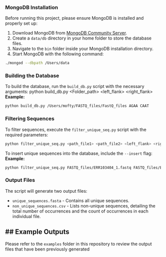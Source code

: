 ### MongoDB Installation
Before running this project, please ensure MongoDB is installed and properly set up:

1. Download MongoDB from [MongoDB Community Server](https://www.mongodb.com/try/download/community).
2. Create a `data/db` directory in your home folder to store the database files.
3. Navigate to the `bin` folder inside your MongoDB installation directory.
4. Start MongoDB with the following command:
```bash
./mongod --dbpath /Users/data
```



### Building the Database
To build the database, run the `build_db.py` script with the necessary arguments:
python build_db.py <Folder_path> <left_flank> <right_flank>
**Example:**
```bash
python build_db.py /Users/mofty/FASTQ_files/FastQ_files AGAA CAAT
```



### Filtering Sequences
To filter sequences, execute the `filter_unique_seq.py` script with the required parameters:
```bash
python filter_unique_seq.py <path_file1> <path_file2> <left_flank> <right_flank> <edit_distance_threshold>
```

To insert unique sequences into the database, include the `--insert` flag:
**Example:**
```bash
python filter_unique_seq.py FASTQ_files/ERR103404_1.fastq FASTQ_files/ERR103404_2.fastq AGAA CAAT 10 --insert
```


### Output Files
The script will generate two output files:
- `unique_sequences.fasta` - Contains all unique sequences.
- `non_unique_sequences.csv` - Lists non-unique sequences, detailing the total number of occurrences and the count of occurrences in each individual file.


## ## Example Outputs
Please refer to the `examples` folder in this repository to review the output files that have been previously generated
